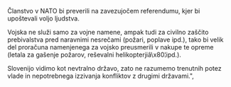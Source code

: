 Članstvo v NATO bi preverili na zavezujočem referendumu, kjer bi upoštevali voljo ljudstva.

Vojska ne služi samo za vojne namene, ampak tudi za civilno zaščito prebivalstva pred naravnimi nesrečami (požari, poplave ipd.), tako bi velik del proračuna namenjenega za vojsko preusmerili v nakupe te opreme (letala za gašenje požarov, reševalni helikopterjiâ\x80¦ipd.).

Slovenijo vidimo kot nevtralno državo, zato ne razumemo trenutnih potez vlade in nepotrebnega izzivanja konfliktov z drugimi državami.",
